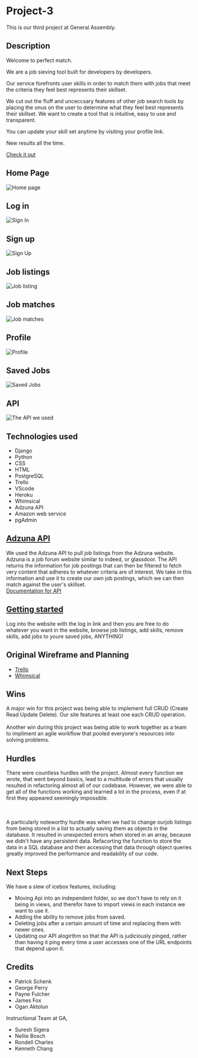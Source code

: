 # Project-3
This is our third project at General Assembly.  
## Description 
Welcome to perfect match.

We are a job sieving tool built for developers by developers.

Our service forefronts user skills in order to match them with jobs that meet the criteria they feel best represents their skillset.  

We cut out the fluff and unceccsary features of other job search tools by placing the onus on the user to determine what they feel best represents their skillset.  We want to create a tool that is intuitive, easy to use and transparent.  

You can update your skill set anytime by visiting your profile link.

New results all the time. 

[Check it out]([https://developer.adzuna.com/](https://perfectmatchskills.herokuapp.com/))

## Home Page
![Home page](https://i.imgur.com/d5cAxte.png)
## Log in
![Sign In](https://i.imgur.com/djBj8p7.png)
## Sign up
![Sign Up](https://i.imgur.com/yQ0Wr0O.png)
## Job listings
![Job listing](https://i.imgur.com/nNgB5w3.png)
## Job matches
![Job matches](https://i.imgur.com/NtW0Z8u.png)
## Profile
![Profile](https://i.imgur.com/T7PHycP.png)
## Saved Jobs
![Saved Jobs](https://i.imgur.com/QL1eaql.png) 
## API 
![The API we used](https://i.imgur.com/Y3gjKwQ.png)

## Technologies used 
* Django
* Python
* CSS
* HTML
* PostgreSQL
* Trello
* VScode
* Heroku
* Whimsical
* Adzuna API
* Amazon web service 
* pgAdmin 

## [Adzuna API](https://developer.adzuna.com/)
We used the Adzuna API to pull job listings from the Adzuna website. Adzuna is a job forum website similar to indeed, or glassdoor. The API returns the information for job postings that can then be filtered to fetch very content that adheres to whatever criteria are of interest. We take in this information and use it to create our own job postings, which we can then match against the user's skillset. 
<br> [Documentation for API](https://developer.adzuna.com/overview)

## [Getting started ](https://perfectmatchskills.herokuapp.com/job-listings/)
Log into the website with the log in link and then you are free to do whatever you want in the website, browse job listings, add skills, remove skills, add jobs to youre saved jobs, ANYTHING!

## Original Wireframe and Planning 
* [Trello](https://trello.com/b/YbLVf3RD/project-3#)
* [Whimsical](https://whimsical.com/project-3-5rQgxTeWbUqZtKvYZG7ZoC)

## Wins 
A major win for this project was being able to implement full CRUD (Create Read Update Delete).  Our site features at least one each CRUD operation. 
<br>
<br> Another win during this project was being able to work together as a team to impliment an agile workflow that pooled everyone's resources into solving problems.  

## Hurdles 
There were countless hurdles with the project. Almost every function we wrote, that went beyond basics, lead to a multitude of errors that usually resulted in refactoring almost all of our codebase. However, we were able to get all of the functions working and learned a lot in the process, even if at first they appeared seemingly impossible. 

<br><br>
A particularly noteworthy hurdle was when we had to change ourjob listings from being stored in a list to actually saving them as objects in the database. It resulted in unexpected errors when stored in an array, because we didn't have any persistent data.  Refacorting the function to store the data in a SQL database and then accessing that data through object queries greatly improved the performance and readability of our code. 

## Next Steps 
We have a slew of icebox features, including: 
* Moving Api into an independent folder, so we don't have to rely on it being in views, and therefor have to import views in each instance we want to use it.  
* Adding the ability to remove jobs from saved.
* Deleting jobs after a certain amount of time and replacing them with newer ones.
* Updating our API alogirthm so that the API is judiciously pinged, rather than having it ping every time a user accesses one of the URL endpoints that depend upon it. 

## Credits 
* Patrick Schenk
* George Perry 
* Payne Fulcher 
* James Fox 
* Ogan Aktolun

Instructional Team at GA, 
* Suresh Sigera 
* Nellie Bosch 
* Rondell Charles 
* Kenneth Chang

